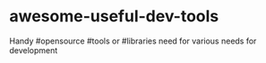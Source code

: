 # awesome-useful-dev-tools
Handy #opensource #tools or #libraries need for various needs for development
